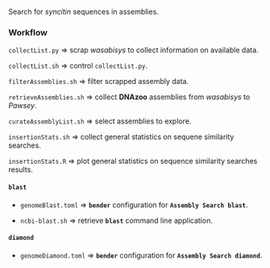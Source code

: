 Search for _syncitin_ sequences in assemblies.

### Workflow

`collectList.py` => scrap _wasabisys_ to collect information on available data.

`collectList.sh` => control `collectList.py`.

`filterAssemblies.sh` => filter scrapped assembly data.

`retrieveAssemblies.sh` => collect **DNAzoo** assemblies from _wasabisys_ to _Pawsey_.

`curateAssemblyList.sh` => select assemblies to explore.

`insertionStats.sh` => collect general statistics on sequene similarity searches.

`insertionStats.R` => plot general statistics on sequence similarity searches results.

#### `blast`

- `genomeBlast.toml` => **`bender`** configuration for **`Assembly Search blast`**.

- `ncbi-blast.sh` => retrieve **`blast`** command line application.

#### `diamond`

- `genomeDiamond.toml` => **`bender`** configuration for **`Assembly Search diamond`**.
